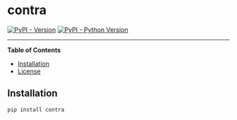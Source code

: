 # contra

[![PyPI - Version](https://img.shields.io/pypi/v/contra.svg)](https://pypi.org/project/contra)
[![PyPI - Python Version](https://img.shields.io/pypi/pyversions/contra.svg)](https://pypi.org/project/contra)

-----

**Table of Contents**

- [Installation](#installation)
- [License](#license)

## Installation

```console
pip install contra
```
